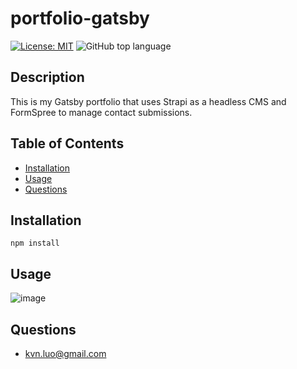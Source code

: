 
# portfolio-gatsby
[![License: MIT](https://img.shields.io/badge/License-MIT-yellow.svg)](https://opensource.org/licenses/MIT)
![GitHub top language](https://img.shields.io/github/languages/top/kev-luo/portfolio-gatsby)

## Description
This is my Gatsby portfolio that uses Strapi as a headless CMS and FormSpree to manage contact submissions.

## Table of Contents

* [Installation](#Installation)
* [Usage](#Usage)
* [Questions](#Questions)

## Installation
    npm install

## Usage
![image](static/portfolio.gif)

## Questions
* [kvn.luo@gmail.com](kvn.luo@gmail.com)
